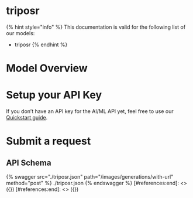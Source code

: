 [#references:start]: <> ({ "template": "openapi" })
[#references:start]: <> ({ "template": "openapi" })
# triposr

{% hint style="info" %}
This documentation is valid for the following list of our models:
* triposr
{% endhint %}

# Model Overview


# Setup your API Key
If you don’t have an API key for the AI/ML API yet, feel free to use our [Quickstart guide](https://docs.aimlapi.com/quickstart/setting-up).

# Submit a request
## API Schema
{% swagger src="./triposr.json" path="/images/generations/with-url" method="post" %}
./triposr.json
{% endswagger %}
[#references:end]: <> ({})
[#references:end]: <> ({})